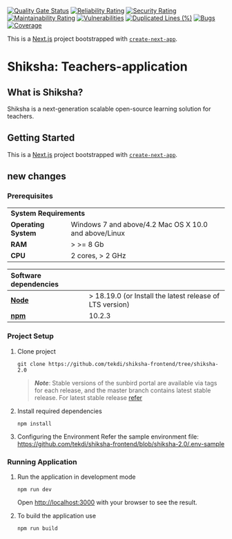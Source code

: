 [![Quality Gate Status](https://sonarcloud.io/api/project_badges/measure?project=tekdi_teachers-app&metric=alert_status)](https://sonarcloud.io/summary/new_code?id=tekdi_teachers-app)
[![Reliability Rating](https://sonarcloud.io/api/project_badges/measure?project=tekdi_teachers-app&metric=reliability_rating)](https://sonarcloud.io/summary/new_code?id=tekdi_teachers-app)
[![Security Rating](https://sonarcloud.io/api/project_badges/measure?project=tekdi_teachers-app&metric=security_rating)](https://sonarcloud.io/summary/new_code?id=tekdi_teachers-app)
[![Maintainability Rating](https://sonarcloud.io/api/project_badges/measure?project=tekdi_teachers-app&metric=sqale_rating)](https://sonarcloud.io/summary/new_code?id=tekdi_teachers-app)
[![Vulnerabilities](https://sonarcloud.io/api/project_badges/measure?project=tekdi_teachers-app&metric=vulnerabilities)](https://sonarcloud.io/summary/new_code?id=tekdi_teachers-app)
[![Duplicated Lines (%)](https://sonarcloud.io/api/project_badges/measure?project=tekdi_teachers-app&metric=duplicated_lines_density)](https://sonarcloud.io/summary/new_code?id=tekdi_teachers-app)
[![Bugs](https://sonarcloud.io/api/project_badges/measure?project=tekdi_teachers-app&metric=bugs)](https://sonarcloud.io/summary/new_code?id=tekdi_teachers-app)
[![Coverage](https://sonarcloud.io/api/project_badges/measure?project=tekdi_teachers-app&metric=coverage)](https://sonarcloud.io/summary/new_code?id=tekdi_teachers-app)

This is a [Next.js](https://nextjs.org/) project bootstrapped with [`create-next-app`](https://github.com/vercel/next.js/tree/canary/packages/create-next-app).
# Shiksha: Teachers-application

## What is Shiksha?

Shiksha is a next-generation scalable open-source learning solution for teachers.

## Getting Started

This is a [Next.js](https://nextjs.org/) project bootstrapped with [`create-next-app`](https://github.com/vercel/next.js/tree/canary/packages/create-next-app).

## new changes

### Prerequisites

  <table>
  <tr>
    <td colspan="2"><b>System Requirements</b></td>
  </tr>
  <tr>
    <td><b>Operating System</b></td>
    <td>Windows 7 and above/4.2 Mac OS X 10.0 and above/Linux</td>
  </tr>
  <tr>
    <td><b>RAM</b></td>
    <td>> >= 8 Gb</td>
  </tr>
  <tr>
    <td><b>CPU</b></td>
    <td>2 cores, > 2 GHz</td>
  </tr>
</table>

| Software dependencies                                                                             |                                                          |
| :------------------------------------------------------------------------------------------------ | -------------------------------------------------------- |
| **[Node](https://nodejs.org/en/download/)**                                                       | > 18.19.0 (or Install the latest release of LTS version) |
| **[npm](https://nodejs.org/en/learn/getting-started/an-introduction-to-the-npm-package-manager)** | 10.2.3                                                   |

### Project Setup

1. Clone project

   ```console
   git clone https://github.com/tekdi/shiksha-frontend/tree/shiksha-2.0
   ```

   > **_Note_**: Stable versions of the sunbird portal are available via tags for each release, and the master branch contains latest stable release. For latest stable release [refer](https://github.com/Sunbird-Ed/SunbirdEd-portal/branches)

2. Install required dependencies
   ```console
   npm install
   ```
3. Configuring the Environment
   Refer the sample environment file: https://github.com/tekdi/shiksha-frontend/blob/shiksha-2.0/.env-sample

### Running Application

1. Run the application in development mode

   ```console
   npm run dev
   ```

   Open [http://localhost:3000](http://localhost:3000) with your browser to see the result.

2. To build the application use
   ```console
   npm run build
   ```
